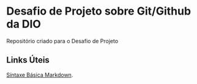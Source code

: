 # Desafio de Projeto sobre Git/Github da DIO
Repositório criado para o Desafio de Projeto

## Links Úteis
[Síntaxe Básica Markdown](https://www.markdownguide.org/basic-syntax).

